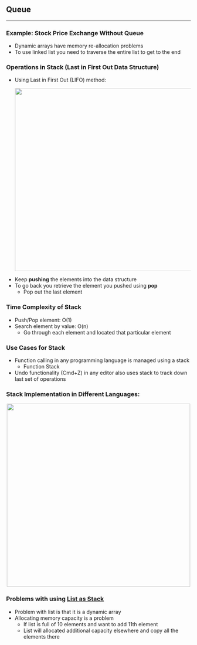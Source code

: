 ## Queue
---
### Example: Stock Price Exchange Without Queue
- Dynamic arrays have memory re-allocation problems
- To use linked list you need to traverse the entire list to get to the end
### Operations in Stack (Last in First Out Data Structure)
- Using Last in First Out (LIFO) method: <p align="center"><img src="Images/lifo.png" width="500"></p>
- Keep **pushing** the elements into the data structure
- To go back  you retrieve the element you pushed using **pop**
    - Pop out the last element
### Time Complexity of Stack
- Push/Pop element: O(1)
- Search element by value: O(n)
    - Go through each element and located that particular element
### Use Cases for Stack
- Function calling in any programming language is managed using a stack
    - Function Stack
- Undo functionality (Cmd+Z) in any editor also uses stack to track down last set of operations
### Stack Implementation in Different Languages: <p align="center"><img src="Images/stackLang.png" width="500"></p>
### Problems with using [List as Stack](ListStack.ipynb)
- Problem with list is that it is a dynamic array
- Allocating memory capacity is a problem
    - If list is full of 10 elements and want to add 11th element
    - List will allocated additional capacity elsewhere and copy all the elements there